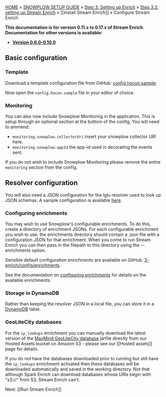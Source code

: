 <a name="top" />

[HOME](Home) » [SNOWPLOW SETUP GUIDE](Setting-up-Snowplow) » [Step 3: Setting up Enrich](Setting-up-enrich) » [Step 3.2: setting up Stream Enrich](setting-up-stream-enrich) » [[Install Stream Enrich]] » Configure Stream Enrich

**This documentation is for version 0.11.x to 0.17.x of Stream Enrich. Documentation for other versions is available:**

* **[Version 0.6.0-0.10.0][v0.10]**

## Basic configuration

### Template

Download a template configuration file from GitHub: [config.hocon.sample][app-conf].

Now open the `config.hocon.sample` file in your editor of choice.

### Monitoring

You can also now include Snowplow Monitoring in the application. This is setup through an optional
section at the bottom of the config. You will need to ammend:

+ `monitoring.snowplow.collectorUri` insert your snowplow collector URI here.
+ `monitoring.snowplow.appId` the app-id used in decorating the events sent.

If you do not wish to include Snowplow Monitoring please remove the entire `monitoring` section from
the config.

## Resolver configuration

You will also need a JSON configuration for the Iglu resolver used to look up JSON schemas. A sample configuration is available [here][resolver.json.sample].

### Configuring enrichments

You may wish to use Snowplow's configurable enrichments. To do this, create a directory of
enrichment JSONs. For each configurable enrichment you wish to use, the enrichments directory should
contain a .json file with a configuration JSON for that enrichment. When you come to run Stream
Enrich you can then pass in the filepath to this directory using the --enrichments option.

Sensible default configuration enrichments are available on GitHub:
[3-enrich/config/enrichments][enrichment-json-examples].

See the documentation on [configuring enrichments][configuring-enrichments] for details on the
available enrichments.

### Storage in DynamoDB

Rather than keeping the resolver JSON in a local file, you can store it in a [DynamoDB][ddb] table.

### GeoLiteCity databases

For the `ip_lookups` enrichment you can manually download the latest version of the [MaxMind GeoLiteCity database][geolite] jarfile directly from our Hosted Assets bucket on Amazon S3 - please see our [[Hosted assets]] page for details.

If you do not have the databases downloaded prior to running but still have the `ip_lookups`
enrichment activated then these databases will be downloaded automatically and saved in the working
directory. Not that although Spark Enrich can download databases whose URIs begin with "s3://" from
S3, Stream Enrich can't.

Next: [[Run Stream Enrich]]

[v0.10]: https://github.com/snowplow/snowplow/wiki/Configure-Stream-Enrich-0-10

[geolite]: http://dev.maxmind.com/geoip/legacy/geolite/?rld=snowplow
[app-conf]: https://raw.githubusercontent.com/snowplow/snowplow/master/3-enrich/stream-enrich/examples/config.hocon.sample
[enrichment-json-examples]: https://github.com/snowplow/snowplow/tree/master/3-enrich/config/enrichments
[configuring-enrichments]: https://github.com/snowplow/snowplow/wiki/Configurable-enrichments
[resolver.json.sample]: https://raw.githubusercontent.com/snowplow/snowplow/master/3-enrich/config/iglu_resolver.json
[ddb]: http://aws.amazon.com/dynamodb/
